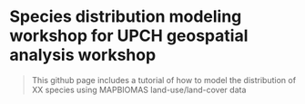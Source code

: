 # Species distribution modeling workshop for UPCH geospatial analysis workshop
> This github page includes a tutorial of how to model the distribution of XX species using MAPBIOMAS land-use/land-cover data
